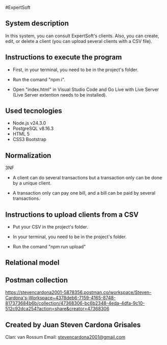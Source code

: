 #ExpertSoft

## System description

In this system, you can consult ExpertSoft's clients. Also, you can create, edit, or delete a client (you can upload several clients with a CSV file).

## Instructions to execute the program

- First, in your terminal, you need to be in the project's folder.

- Run the comand "npm i".

- Open "index.html" in Visual Studio Code and Go Live with Live Server (Live Server extention needs to be installed).

## Used tecnologies

- Node.js v24.3.0
- PostgreSQL v8.16.3
- HTML 5
- CSS3 Bootstrap

## Normalization

3NF 

- A client can do several transactions but a transaction only can be done by a unique client.

- A transaction only can pay one bill, and a bill can be paid by several transactions.

## Instructions to upload clients from a CSV

- Put your CSV in the project's folder.

- In your terminal, you need to be in the project's folder.

- Run the comand "npm run upload"

## Relational model



## Postman collection

https://stevencardona2001-5878356.postman.co/workspace/Steven-Cardona's-Workspace~4378deb6-7159-4165-8748-817373684b6b/collection/47368306-bc6b2348-4eda-4dfa-9c10-512c92dca254?action=share&creator=47368306

## Created by Juan Steven Cardona Grisales

Clan: van Rossum
Email: stevencardona2001@gmail.com

